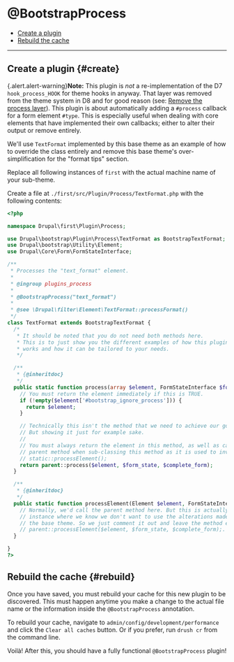 <!-- @file Documentation for the @BootstrapProcess annotated plugin. -->
<!-- @defgroup -->
<!-- @ingroup -->
# @BootstrapProcess

- [Create a plugin](#create)
- [Rebuild the cache](#rebuild)

---

## Create a plugin {#create}

{.alert.alert-warning}**Note:** This plugin is _not_ a re-implementation of the
D7 `hook_process_HOOK` for theme hooks in anyway. That layer was removed from
the theme system in D8 and for good reason (see:
[Remove the process layer](https://www.drupal.org/node/1843650)). This plugin
is about automatically adding a `#process` callback for a form element `#type`.
This is especially useful when dealing with core elements that have implemented
their own callbacks; either to alter their output or remove entirely.

We'll use `TextFormat` implemented by this base theme as an example of how to
override the class entirely and remove this base theme's over-simplification
for the "format tips" section.

Replace all following instances of `first` with the actual machine name of
your sub-theme.

Create a file at `./first/src/Plugin/Process/TextFormat.php` with the
following contents:

```php
<?php

namespace Drupal\first\Plugin\Process;

use Drupal\bootstrap\Plugin\Process\TextFormat as BootstrapTextFormat;
use Drupal\bootstrap\Utility\Element;
use Drupal\Core\Form\FormStateInterface;

/**
 * Processes the "text_format" element.
 *
 * @ingroup plugins_process
 *
 * @BootstrapProcess("text_format")
 *
 * @see \Drupal\filter\Element\TextFormat::processFormat()
 */
class TextFormat extends BootstrapTextFormat {
  /*
   * It should be noted that you do not need both methods here.
   * This is to just show you the different examples of how this plugin
   * works and how it can be tailored to your needs.
   */

  /**
   * {@inheritdoc}
   */
  public static function process(array $element, FormStateInterface $form_state, array &$complete_form) {
    // You must return the element immediately if this is TRUE.
    if (!empty($element['#bootstrap_ignore_process'])) {
      return $element;
    }

    // Technically this isn't the method that we need to achieve our goal.
    // But showing it just for example sake.
    //
    // You must always return the element in this method, as well as call the
    // parent method when sub-classing this method as it is used to invoke
    // static::processElement();
    return parent::process($element, $form_state, $complete_form);
  }

  /**
   * {@inheritdoc}
   */
  public static function processElement(Element $element, FormStateInterface $form_state, array &$complete_form) {
    // Normally, we'd call the parent method here. But this is actually an
    // instance where we know we don't want to use the alterations made by
    // the base theme. So we just comment it out and leave the method empty.
    // parent::processElement($element, $form_state, $complete_form);.
  }

}
?>
```

## Rebuild the cache {#rebuild}

Once you have saved, you must rebuild your cache for this new plugin to be
discovered. This must happen anytime you make a change to the actual file name
or the information inside the `@BootstrapProcess` annotation.

To rebuild your cache, navigate to `admin/config/development/performance` and
click the `Clear all caches` button. Or if you prefer, run `drush cr` from the
command line.

Voilà! After this, you should have a fully functional `@BootstrapProcess`
plugin!
